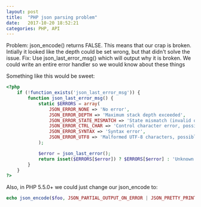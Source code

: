 ```yaml
---
layout: post
title:  "PHP json parsing problem"
date:   2017-10-20 18:52:21
categories: PHP, API 
---
```





Problem: json_encode() returns FALSE. This means that our crap is broken. 
Intially it looked like the depth could be set wrong, but that didn't solve the issue. 
Fix: Use json_last_error_msg() which will output why it is broken. 
We could write an entire error handler so we would know about these things 

Something like this would be sweet: 
```php 
<?php
    if (!function_exists('json_last_error_msg')) {
        function json_last_error_msg() {
            static $ERRORS = array(
                JSON_ERROR_NONE => 'No error',
                JSON_ERROR_DEPTH => 'Maximum stack depth exceeded',
                JSON_ERROR_STATE_MISMATCH => 'State mismatch (invalid or malformed JSON)',
                JSON_ERROR_CTRL_CHAR => 'Control character error, possibly incorrectly encoded',
                JSON_ERROR_SYNTAX => 'Syntax error',
                JSON_ERROR_UTF8 => 'Malformed UTF-8 characters, possibly incorrectly encoded'
            );

            $error = json_last_error();
            return isset($ERRORS[$error]) ? $ERRORS[$error] : 'Unknown error';
        }
    }
?>
```

Also, in PHP 5.5.0+ we could just change our json_encode to: 
 
``` php 
echo json_encode($foo, JSON_PARTIAL_OUTPUT_ON_ERROR | JSON_PRETTY_PRINT);
